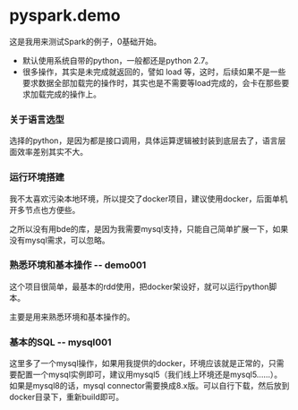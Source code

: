 # pyspark.demo

这是我用来测试Spark的例子，0基础开始。  

- 默认使用系统自带的python，一般都还是python 2.7。
- 很多操作，其实是未完成就返回的，譬如 load 等，这时，后续如果不是一些要求数据全部加载完的操作时，其实也是不需要等load完成的，会卡在那些要求加载完成的操作上。

### 关于语言选型

选择的python，是因为都是接口调用，具体运算逻辑被封装到底层去了，语言层面效率差别其实不大。

### 运行环境搭建

我不太喜欢污染本地环境，所以提交了docker项目，建议使用docker，后面单机开多节点也方便些。  

之所以没有用bde的库，是因为我需要mysql支持，只能自己简单扩展一下，如果没有mysql需求，可以忽略。

### 熟悉环境和基本操作 -- demo001

这个项目很简单，最基本的rdd使用，把docker架设好，就可以运行python脚本。

主要是用来熟悉环境和基本操作的。

### 基本的SQL -- mysql001

这里多了一个mysql操作，如果用我提供的docker，环境应该就是正常的，只需要配置一个mysql实例即可，建议用mysql5（我们线上环境还是mysql5......）。  
如果是mysql8的话，mysql connector需要换成8.x版。可以自行下载，然后放到docker目录下，重新build即可。

